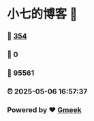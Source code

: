 # 小七的博客 :link:  
### :page_facing_up: [354](/tag.html) 
### :speech_balloon: 0 
### :hibiscus: 95561 
### :alarm_clock: 2025-05-06 16:57:37 
### Powered by :heart: [Gmeek](https://github.com/Meekdai/Gmeek)
